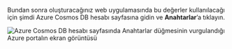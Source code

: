   Bundan sonra oluşturacağınız web uygulamasında bu değerler kullanılacağı için şimdi Azure Cosmos DB hesabı sayfasına gidin ve **Anahtarlar**’a tıklayın.

![Azure Cosmos DB hesabı sayfasında Anahtarlar düğmesinin vurgulandığı Azure portalın ekran görüntüsü](./media/cosmos-db-keys/keys.png)

